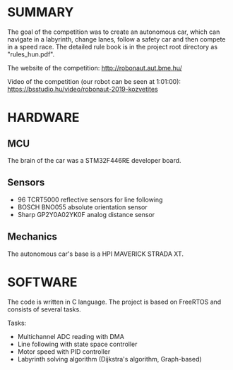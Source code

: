 # SUMMARY

The goal of the competition was to create an autonomous car, which can navigate in a labyrinth, change lanes, follow a safety car and then compete in a speed race. The detailed rule book is in the project root directory as "rules_hun.pdf".

The website of the competition: http://robonaut.aut.bme.hu/

Video of the competition (our robot can be seen at 1:01:00): https://bsstudio.hu/video/robonaut-2019-kozvetites


# HARDWARE
## MCU
The brain of the car was a STM32F446RE developer board.
## Sensors
* 96 TCRT5000 reflective sensors for line following
* BOSCH BNO055 absolute orientation sensor
* Sharp GP2Y0A02YK0F analog distance sensor
## Mechanics
The autonomous car's base is a HPI MAVERICK STRADA XT.

# SOFTWARE

The code is written in C language. The project is based on FreeRTOS and consists of several tasks.

Tasks:
* Multichannel ADC reading with DMA
* Line following with state space controller
* Motor speed with PID controller
* Labyrinth solving algorithm (Dijkstra's algorithm, Graph-based)
 
